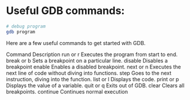 # Useful GDB commands:
```bash
# debug program 
gdb program
```
Here are a few useful commands to get started with GDB.

Command	Description
run or r	    Executes the program from start to end.
break or b	    Sets a breakpoint on a particular line.
disable	        Disables a breakpoint
enable	        Enables a disabled breakpoint.
next or n	    Executes the next line of code without diving into functions.
step	        Goes to the next instruction, diving into the function.
list or l	    Displays the code.
print or p	    Displays the value of a variable.
quit or q	    Exits out of GDB.
clear	        Clears all breakpoints.
continue	    Continues normal execution